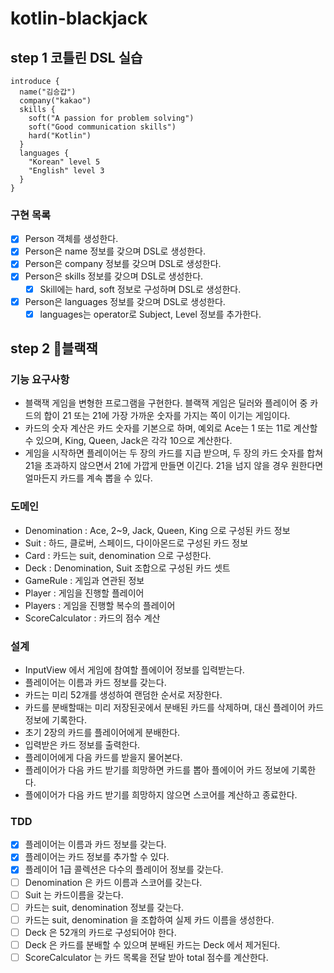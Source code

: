 # kotlin-blackjack

## step 1 코틀린 DSL 실습

```
introduce {
  name("김승갑")
  company("kakao")
  skills {
    soft("A passion for problem solving")
    soft("Good communication skills")
    hard("Kotlin")
  }
  languages {
    "Korean" level 5
    "English" level 3
  }
}
```

### 구현 목록

- [x] Person 객체를 생성한다.
- [x] Person은 name 정보를 갖으며 DSL로 생성한다.
- [x] Person은 company 정보를 갖으며 DSL로 생성한다.
- [x] Person은 skills 정보를 갖으며 DSL로 생성한다.
    - [x] Skill에는 hard, soft 정보로 구성하며 DSL로 생성한다.
- [x] Person은 languages 정보를 갖으며 DSL로 생성한다.
    - [x] languages는 operator로 Subject, Level 정보를 추가한다.

## step 2 🚀블랙잭

### 기능 요구사항

- 블랙잭 게임을 변형한 프로그램을 구현한다. 블랙잭 게임은 딜러와 플레이어 중 카드의 합이 21 또는 21에 가장 가까운 숫자를 가지는 쪽이 이기는 게임이다.
- 카드의 숫자 계산은 카드 숫자를 기본으로 하며, 예외로 Ace는 1 또는 11로 계산할 수 있으며, King, Queen, Jack은 각각 10으로 계산한다.
- 게임을 시작하면 플레이어는 두 장의 카드를 지급 받으며, 두 장의 카드 숫자를 합쳐 21을 초과하지 않으면서 21에 가깝게 만들면 이긴다. 21을 넘지 않을 경우 원한다면 얼마든지 카드를 계속 뽑을 수 있다.

### 도메인

- Denomination : Ace, 2~9, Jack, Queen, King 으로 구성된 카드 정보
- Suit : 하드, 클로버, 스페이드, 다이아몬드로 구성된 카드 정보
- Card : 카드는 suit, denomination 으로 구성한다.
- Deck : Denomination, Suit 조합으로 구성된 카드 셋트
- GameRule : 게임과 연관된 정보
- Player : 게임을 진행할 플레이어
- Players : 게임을 진행할 복수의 플레이어
- ScoreCalculator : 카드의 점수 계산

### 설계

- InputView 에서 게임에 참여할 플에이어 정보를 입력받는다.
- 플레이어는 이름과 카드 정보를 갖는다.
- 카드는 미리 52개를 생성하여 랜덤한 순서로 저장한다.
- 카드를 분배할때는 미리 저장된곳에서 분배된 카드를 삭제하며, 대신 플레이어 카드 정보에 기록한다.
- 초기 2장의 카드를 플레이어에게 분배한다.
- 입력받은 카드 정보를 출력한다.
- 플레이어에게 다음 카드를 받을지 물어본다.
- 플레이어가 다음 카드 받기를 희망하면 카드를 뽑아 플에이어 카드 정보에 기록한다.
- 플에이어가 다음 카드 받기를 희망하지 않으면 스코어를 계산하고 종료한다.

### TDD

- [x] 플레이어는 이름과 카드 정보를 갖는다.
- [x] 플레이어는 카드 정보를 추가할 수 있다.
- [x] 플레이어 1급 콜렉션은 다수의 플레이어 정보를 갖는다.
- [ ] Denomination 은 카드 이름과 스코어를 갖는다.
- [ ] Suit 는 카드이름을 갖는다.
- [ ] 카드는 suit, denomination 정보를 갖는다.
- [ ] 카드는 suit, denomination 을 조합하여 실제 카드 이름을 생성한다.
- [ ] Deck 은 52개의 카드로 구성되어야 한다.
- [ ] Deck 은 카드를 분배할 수 있으며 분배된 카드는 Deck 에서 제거된다.
- [ ] ScoreCalculator 는 카드 목록을 전달 받아 total 점수를 계산한다.
